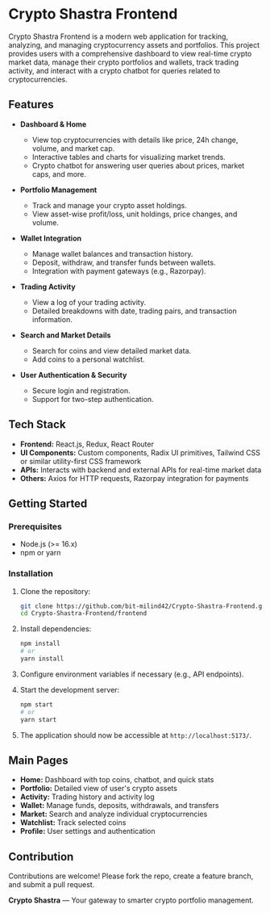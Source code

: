 # Crypto Shastra Frontend

Crypto Shastra Frontend is a modern web application for tracking, analyzing, and managing cryptocurrency assets and portfolios. This project provides users with a comprehensive dashboard to view real-time crypto market data, manage their crypto portfolios and wallets, track trading activity, and interact with a crypto chatbot for queries related to cryptocurrencies.

## Features

- **Dashboard & Home**  
  - View top cryptocurrencies with details like price, 24h change, volume, and market cap.
  - Interactive tables and charts for visualizing market trends.
  - Crypto chatbot for answering user queries about prices, market caps, and more.

- **Portfolio Management**  
  - Track and manage your crypto asset holdings.
  - View asset-wise profit/loss, unit holdings, price changes, and volume.

- **Wallet Integration**  
  - Manage wallet balances and transaction history.
  - Deposit, withdraw, and transfer funds between wallets.
  - Integration with payment gateways (e.g., Razorpay).

- **Trading Activity**  
  - View a log of your trading activity.
  - Detailed breakdowns with date, trading pairs, and transaction information.

- **Search and Market Details**  
  - Search for coins and view detailed market data.
  - Add coins to a personal watchlist.

- **User Authentication & Security**  
  - Secure login and registration.
  - Support for two-step authentication.

## Tech Stack

- **Frontend:** React.js, Redux, React Router
- **UI Components:** Custom components, Radix UI primitives, Tailwind CSS or similar utility-first CSS framework
- **APIs:** Interacts with backend and external APIs for real-time market data
- **Others:** Axios for HTTP requests, Razorpay integration for payments

## Getting Started

### Prerequisites

- Node.js (>= 16.x)
- npm or yarn

### Installation

1. Clone the repository:
   ```bash
   git clone https://github.com/bit-milind42/Crypto-Shastra-Frontend.git
   cd Crypto-Shastra-Frontend/frontend
   ```

2. Install dependencies:
   ```bash
   npm install
   # or
   yarn install
   ```

3. Configure environment variables if necessary (e.g., API endpoints).

4. Start the development server:
   ```bash
   npm start
   # or
   yarn start
   ```

5. The application should now be accessible at `http://localhost:5173/`.


## Main Pages

- **Home:** Dashboard with top coins, chatbot, and quick stats
- **Portfolio:** Detailed view of user's crypto assets
- **Activity:** Trading history and activity log
- **Wallet:** Manage funds, deposits, withdrawals, and transfers
- **Market:** Search and analyze individual cryptocurrencies
- **Watchlist:** Track selected coins
- **Profile:** User settings and authentication

## Contribution

Contributions are welcome! Please fork the repo, create a feature branch, and submit a pull request.


**Crypto Shastra** — Your gateway to smarter crypto portfolio management.
